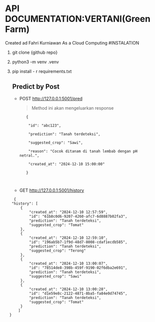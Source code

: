# API DOCUMENTATION:VERTANI(Green Farm)
Created ad Fahri Kurniawan As a Cloud Computing
#INSTALATION
1. git clone  {github repo}
2. python3 -m venv .venv
3. pip install - r requirements.txt

   ## Predict by Post
   - POST http://127.0.0.1:5001/pred
      >Method ini akan mengeluarkan response
      ```
         {

          "id": "abc123",

          "prediction": "Tanah terdeteksi",

          "suggested_crop": "Sawi",

          "reason": "Cocok ditanam di tanah lembab dengan pH netral.",

          "created_at": "2024-12-10 15:00:00"

         }



   - GET http://127.0.0.1:5001/history
 ```
     {
    "history": [
        {
            "created_at": "2024-12-10 12:57:59",
            "id": "61b8c0d6-9207-4260-afc7-6d8887b02fa3",
            "prediction": "Tanah terdeteksi",
            "suggested_crop": "Tomat"
        },
        {
            "created_at": "2024-12-10 12:59:10",
            "id": "196ab5b7-1f9d-48d7-8008-cdaf1ecdb585",
            "prediction": "Tanah terdeteksi",
            "suggested_crop": "Terong"
        },
        {
            "created_at": "2024-12-10 13:00:07",
            "id": "78514de8-398b-459f-9190-02f6dba2e691",
            "prediction": "Tanah terdeteksi",
            "suggested_crop": "Sawi"
        },
        {
            "created_at": "2024-12-10 13:00:28",
            "id": "d1e59e8c-2122-4871-8ba5-fa84e0d74745",
            "prediction": "Tanah terdeteksi",
            "suggested_crop": "Tomat"
        }
       ]
   }
